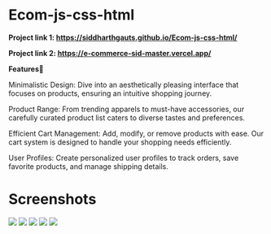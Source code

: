# Ecom-js-css-html

**Project link 1: https://siddharthgauts.github.io/Ecom-js-css-html/**
<br>

**Project link 2: https://e-commerce-sid-master.vercel.app/**
 
**Features🌟**


Minimalistic Design: Dive into an aesthetically pleasing interface that focuses on products, ensuring an intuitive shopping journey.

Product Range: From trending apparels to must-have accessories, our carefully curated product list caters to diverse tastes and preferences.

Efficient Cart Management: Add, modify, or remove products with ease. Our cart system is designed to handle your shopping needs efficiently.

User Profiles: Create personalized user profiles to track orders, save favorite products, and manage shipping details.

<h1> Screenshots</h1>
<img src="https://github.com/siddharthgauts/Ecom-js-css-html/assets/95357196/096be12f-9d19-4cc0-8853-50bcea56f3ad">
<img src="https://github.com/siddharthgauts/Ecom-js-css-html/assets/95357196/ffc3d2c6-7544-4e5f-90aa-88a954ecbea7">
<img src="https://github.com/siddharthgauts/Ecom-js-css-html/assets/95357196/9ad88cdf-6795-4fc9-aa22-d1ed9569f85b">
<img src="https://github.com/siddharthgauts/Ecom-js-css-html/assets/95357196/96cebbb6-4e29-4d38-8642-cf158e5c9994">
<img src="https://github.com/siddharthgauts/Ecom-js-css-html/assets/95357196/7d55b9f2-9472-466c-b3ab-ae8f2854d6dd">


